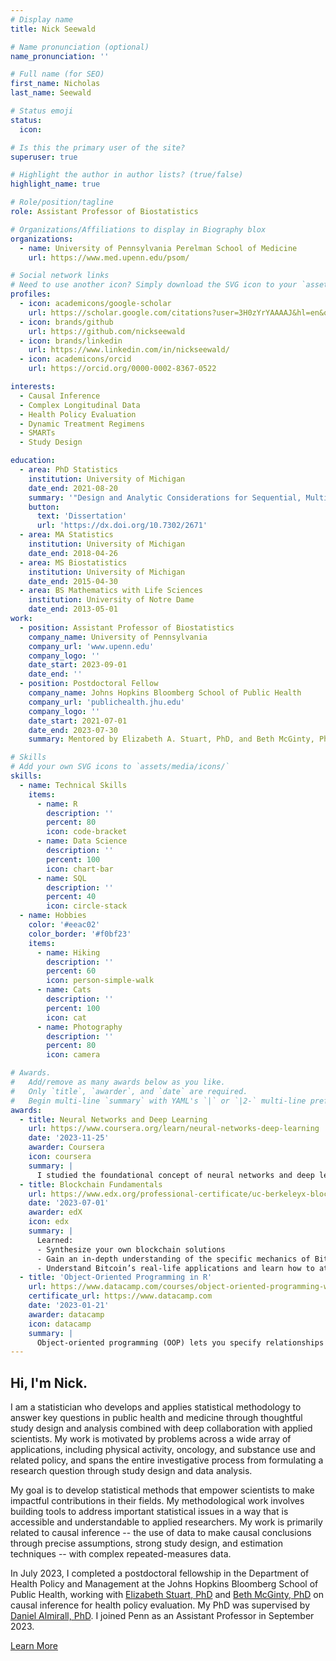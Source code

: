 ```yaml
---
# Display name
title: Nick Seewald

# Name pronunciation (optional)
name_pronunciation: ''

# Full name (for SEO)
first_name: Nicholas
last_name: Seewald

# Status emoji
status:
  icon: 

# Is this the primary user of the site?
superuser: true

# Highlight the author in author lists? (true/false)
highlight_name: true

# Role/position/tagline
role: Assistant Professor of Biostatistics

# Organizations/Affiliations to display in Biography blox
organizations:
  - name: University of Pennsylvania Perelman School of Medicine
    url: https://www.med.upenn.edu/psom/

# Social network links
# Need to use another icon? Simply download the SVG icon to your `assets/media/icons/` folder.
profiles:
  - icon: academicons/google-scholar
    url: https://scholar.google.com/citations?user=3H0zYrYAAAAJ&hl=en&oi=ao
  - icon: brands/github
    url: https://github.com/nickseewald
  - icon: brands/linkedin
    url: https://www.linkedin.com/in/nickseewald/
  - icon: academicons/orcid
    url: https://orcid.org/0000-0002-8367-0522

interests:
  - Causal Inference
  - Complex Longitudinal Data
  - Health Policy Evaluation
  - Dynamic Treatment Regimens
  - SMARTs
  - Study Design

education:
  - area: PhD Statistics
    institution: University of Michigan
    date_end: 2021-08-20
    summary: '"Design and Analytic Considerations for Sequential, Multiple-Assignment Randomized Trials with Continuous Longitudinal Outcomes"'
    button:
      text: 'Dissertation'
      url: 'https://dx.doi.org/10.7302/2671'
  - area: MA Statistics
    institution: University of Michigan
    date_end: 2018-04-26
  - area: MS Biostatistics
    institution: University of Michigan
    date_end: 2015-04-30
  - area: BS Mathematics with Life Sciences
    institution: University of Notre Dame
    date_end: 2013-05-01
work:
  - position: Assistant Professor of Biostatistics
    company_name: University of Pennsylvania
    company_url: 'www.upenn.edu'
    company_logo: ''
    date_start: 2023-09-01
    date_end: ''
  - position: Postdoctoral Fellow
    company_name: Johns Hopkins Bloomberg School of Public Health
    company_url: 'publichealth.jhu.edu'
    company_logo: ''
    date_start: 2021-07-01
    date_end: 2023-07-30
    summary: Mentored by Elizabeth A. Stuart, PhD, and Beth McGinty, PhD

# Skills
# Add your own SVG icons to `assets/media/icons/`
skills:
  - name: Technical Skills
    items:
      - name: R
        description: ''
        percent: 80
        icon: code-bracket
      - name: Data Science
        description: ''
        percent: 100
        icon: chart-bar
      - name: SQL
        description: ''
        percent: 40
        icon: circle-stack
  - name: Hobbies
    color: '#eeac02'
    color_border: '#f0bf23'
    items:
      - name: Hiking
        description: ''
        percent: 60
        icon: person-simple-walk
      - name: Cats
        description: ''
        percent: 100
        icon: cat
      - name: Photography
        description: ''
        percent: 80
        icon: camera

# Awards.
#   Add/remove as many awards below as you like.
#   Only `title`, `awarder`, and `date` are required.
#   Begin multi-line `summary` with YAML's `|` or `|2-` multi-line prefix and indent 2 spaces below.
awards:
  - title: Neural Networks and Deep Learning
    url: https://www.coursera.org/learn/neural-networks-deep-learning
    date: '2023-11-25'
    awarder: Coursera
    icon: coursera
    summary: |
      I studied the foundational concept of neural networks and deep learning. By the end, I was familiar with the significant technological trends driving the rise of deep learning; build, train, and apply fully connected deep neural networks; implement efficient (vectorized) neural networks; identify key parameters in a neural network’s architecture; and apply deep learning to your own applications.
  - title: Blockchain Fundamentals
    url: https://www.edx.org/professional-certificate/uc-berkeleyx-blockchain-fundamentals
    date: '2023-07-01'
    awarder: edX
    icon: edx
    summary: |
      Learned:
      - Synthesize your own blockchain solutions
      - Gain an in-depth understanding of the specific mechanics of Bitcoin
      - Understand Bitcoin’s real-life applications and learn how to attack and destroy Bitcoin, Ethereum, smart contracts and Dapps, and alternatives to Bitcoin’s Proof-of-Work consensus algorithm
  - title: 'Object-Oriented Programming in R'
    url: https://www.datacamp.com/courses/object-oriented-programming-with-s3-and-r6-in-r
    certificate_url: https://www.datacamp.com
    date: '2023-01-21'
    awarder: datacamp
    icon: datacamp
    summary: |
      Object-oriented programming (OOP) lets you specify relationships between functions and the objects that they can act on, helping you manage complexity in your code. This is an intermediate level course, providing an introduction to OOP, using the S3 and R6 systems. S3 is a great day-to-day R programming tool that simplifies some of the functions that you write. R6 is especially useful for industry-specific analyses, working with web APIs, and building GUIs.
---
```


## Hi, I'm Nick.

I am a statistician who develops and applies statistical methodology to answer key questions in public health and medicine  through thoughtful study design and analysis combined with deep collaboration with applied scientists. My work is motivated by problems across a wide array of applications, including physical activity, oncology, and substance use and related policy, and spans the entire investigative process from formulating a research question through study design and data analysis. 

My goal is to develop statistical methods that empower scientists to make impactful contributions in their fields. My methodological work involves building tools to address important statistical issues in a way that is accessible and understandable to applied researchers. My work is primarily related to causal inference -- the use of data to make causal conclusions through precise assumptions, strong study design, and estimation techniques -- with complex repeated-measures data. 

In July 2023, I completed a postdoctoral fellowship in the Department of Health
Policy and Management at the Johns Hopkins Bloomberg School of Public Health,
working with [Elizabeth Stuart, PhD](https://www.elizabethstuart.org/) and [Beth
McGinty,
PhD](https://www.jhsph.edu/faculty/directory/profile/2908/emma-beth-mcginty) on
causal inference for health policy evaluation. My PhD was supervised by [Daniel
Almirall, PhD](http://www-personal.umich.edu/~dalmiral/). I joined Penn as an
Assistant Professor in September 2023. 

<!-- <a class="btn btn-outline-primary btn-lg" href="about">hi</a> -->
<a class="btn btn-outline-primary btn-lg" href="about">Learn More<i class="fas fa-arrow-right" style="padding-left: 0.7em;"></i> </a>
